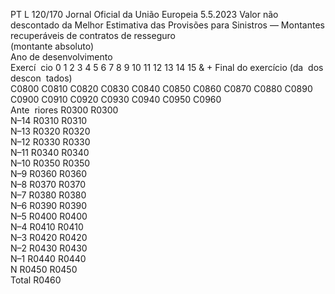 PT  L 120/170 Jornal Oficial da União Europeia 5.5.2023
 Valor não descontado da Melhor Estimativa das Provisões para Sinistros — Montantes recuperáveis de contratos de resseguro  
(montante absoluto)  
Ano de desenvolvimento  
Exercí ­
cio  0 1  2  3  4  5  6  7  8  9  10  11  12  13  14  15 & +  Final do 
exercício (da ­
dos descon ­
tados)  
C0800  C0810  C0820  C0830  C0840  C0850  C0860  C0870  C0880  C0890  C0900  C0910  C0920  C0930  C0940  C0950  C0960  
Ante ­
riores  R0300  R0300  
N–14  R0310  R0310  
N–13  R0320  R0320  
N–12  R0330  R0330  
N–11  R0340  R0340  
N–10  R0350  R0350  
N–9  R0360  R0360  
N–8  R0370  R0370  
N–7  R0380  R0380  
N–6  R0390  R0390  
N–5  R0400  R0400  
N–4  R0410  R0410  
N–3  R0420  R0420  
N–2  R0430  R0430  
N–1  R0440  R0440  
N R0450  R0450  
Total  R0460